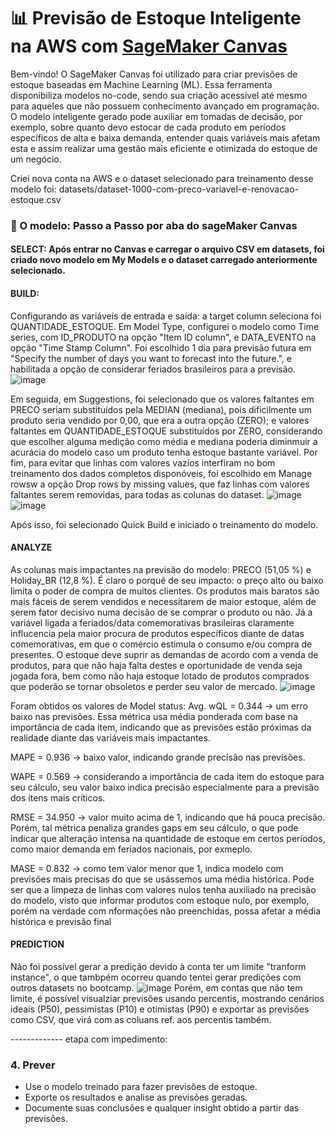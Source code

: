 # 📊 Previsão de Estoque Inteligente na AWS com [SageMaker Canvas](https://aws.amazon.com/pt/sagemaker/canvas/)

Bem-vindo! O SageMaker Canvas foi utilizado para criar previsões de estoque baseadas em Machine Learning (ML). Essa ferramenta disponibiliza modelos no-code, sendo sua criação acessível até mesmo para aqueles que não possuem conhecimento avançado em programação. O modelo inteligente gerado pode auxiliar em tomadas de decisão, por exemplo, sobre quanto devo estocar de cada produto em períodos específicos de alta e baixa demanda, entender quais variáveis mais afetam esta e assim realizar uma gestão mais eficiente e otimizada do estoque de um negócio.  

Criei nova conta na AWS e o dataset selecionado para treinamento desse modelo foi:
datasets/dataset-1000-com-preco-variavel-e-renovacao-estoque.csv

### 🚀 O modelo: Passo a Passo por aba do sageMaker Canvas
#### SELECT: Após entrar no Canvas e carregar o arquivo CSV em datasets, foi criado novo modelo em My Models e o dataset carregado anteriormente selecionado. 

#### BUILD: 
Configurando as variáveis de entrada e saída: a target column seleciona foi QUANTIDADE_ESTOQUE. Em Model Type, configurei o modelo como Time series, com ID_PRODUTO na opção "Item ID column", e DATA_EVENTO na opção "Time Stamp Column". Foi escolhido 1 dia para previsão futura em "Specify the number of days you want to forecast into the future.", e habilitada a opção de considerar feriados brasileiros para a previsão.
![image](https://github.com/iasminsantiago/lab-aws-sagemaker-canvas-estoque/assets/76630114/b373de59-a4fb-440a-91be-9e4c6f4d60e4)

Em seguida, em Suggestions, foi selecionado que os valores faltantes em PRECO seriam substituídos pela MEDIAN (mediana), pois dificilmente um produto seria vendido por 0,00, que era a outra opção (ZERO); e valores faltantes em QUANTIDADE_ESTOQUE substituídos por ZERO, considerando que escolher alguma medição como média e mediana poderia diminmuir a acurácia do modelo caso um produto tenha estoque bastante variável. 
Por fim, para evitar que linhas com valores vazios interfiram no bom treinamento dos dados completos disponóveis, foi escolhido em Manage rowsw a opção Drop rows by missing values, que faz linhas com valores faltantes serem removidas, para todas as colunas do dataset. ![image](https://github.com/iasminsantiago/lab-aws-sagemaker-canvas-estoque/assets/76630114/9d699d3c-8e38-4c0f-a63e-15bca05e084b)
![image](https://github.com/iasminsantiago/lab-aws-sagemaker-canvas-estoque/assets/76630114/ac6a04b8-702b-4de4-8867-07e4ce0628f7)

Após isso, foi selecionado Quick Build e iniciado o treinamento do modelo.

#### ANALYZE
As colunas mais impactantes na previsão do modelo: PRECO (51,05 %) e Holiday_BR (12,8 %).
É claro o porquê de seu impacto: o preço alto ou baixo limita o poder de compra de muitos clientes. Os produtos mais baratos são mais fáceis de serem vendidos e necessitarem de maior estoque, além de serem fator decisivo numa decisão de se comprar o produto ou não. Já a variável ligada a feriados/data comemorativas brasileiras claramente influcencia pela maior procura de produtos específicos diante de datas comemorativas, em que o comércio estimula o consumo e/ou compra de presentes. O estoque deve suprir as demandas de acordo com a venda de produtos, para que não haja falta destes e oportunidade de venda seja jogada fora, bem como não haja estoque lotado de produtos comprados que poderão se tornar obsoletos e perder seu valor de mercado. 
![image](https://github.com/iasminsantiago/lab-aws-sagemaker-canvas-estoque/assets/76630114/88ec3436-ecaf-447e-b2d3-66c2a645f0c4)


Foram obtidos os valores de Model status:
Avg. wQL = 0.344 -> um erro baixo nas previsões. Essa métrica usa média ponderada com base na importância de cada item, indicando que as previsões estão próximas da realidade diante das variáveis mais impactantes.

MAPE = 0.936 -> baixo valor, indicando grande precisão nas previsões. 

WAPE = 0.569 ->  considerando a importância de cada item do estoque para seu cálculo, seu valor baixo indica precisão especialmente para a previsão dos ítens mais críticos.

RMSE = 34.950 -> valor muito acima de 1, indicando que há pouca precisão. Porém, tal métrica penaliza grandes gaps em seu cálculo, o que pode indicar que alteração intensa na quantidade de estoque em certos períodos, como maior demanda em feriados nacionais, por exmeplo. 

MASE = 0.832 -> como tem valor menor que 1, indica modelo com previsões mais precisas do que se usássemos uma média histórica. Pode ser que a limpeza de linhas com valores nulos tenha auxiliado na precisão do modelo, visto que informar produtos com estoque nulo, por exemplo, porém na verdade com nformações não preenchidas, possa afetar a média histórica e previsão final 




#### PREDICTION
Não foi possível gerar a predição devido à conta ter um limite "tranform instance", o que tambpém ocorreu quando tentei gerar predições com outros datasets no bootcamp. 
![image](https://github.com/iasminsantiago/lab-aws-sagemaker-canvas-estoque/assets/76630114/608793a9-5844-44ab-a729-c23c72511016)
Porém, em contas que não tem limite, é possível visualziar previsões usando percentis, mostrando cenários ideais (P50), pessimistas (P10) e otimistas (P90) e exportar as previsões como CSV, que virá com as coluans ref. aos percentis também.

------------- etapa com impedimento:
### 4. Prever

-   Use o modelo treinado para fazer previsões de estoque.
-   Exporte os resultados e analise as previsões geradas.
-   Documente suas conclusões e qualquer insight obtido a partir das previsões.

